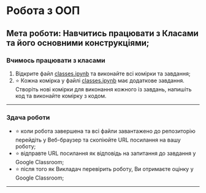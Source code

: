 # Робота з ООП
## Мета роботи: __Навчитись працювати з Класами та його основними конструкціями;__

### Вчимось працювати з класами
1. Відкрите файл [classes.ipynb](classes.ipynb) та виконайте всі комірки та завдання;
1. :star: Кожна комірка у файлі [classes.ipynb](classes.ipynb) має додаткове завдання. Створіть нові комірки для виконання кожного із завдань, напишіть код та виконайте комірку з кодом.

---
### Здача роботи
- :star: коли робота завершена та всі файли завантажено до репозиторію перейдіть у Веб-браузер та скопіюйте URL посилання на вашу роботу;
- :star: відправте URL посилання як відповідь на запитання до завдання у Google Classroom;
- :star: після того як Викладач перевірить роботу, Ви отримаєте оцінку у Google Classroom;

---
